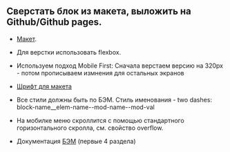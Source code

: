 ## Сверстать блок из макета, выложить на Github/Github pages.

-  [Макет](https://www.figma.com/file/bZw1N2Q11xjRlRZWgpN74I/Block4).
- Для верстки использовать flexbox.
- Используем подход Mobile First: Сначала верстаем версию на 320px - потом прописываем измнения для остальных экранов
- [Шрифт для макета](https://webfonts.pro/base-web-fonts/sans-serif-grotesque/897-tt-lakes.html)
- Все стили должны быть по БЭМ. Стиль именования - two dashes: block-name__elem-name--mod-name--mod-val
- На мобилке меню скроллится с помощью стандартного горизонтального скролла, см. свойство overflow.


- Документация [БЭМ](https://ru.bem.info/methodology/quick-start/) (первые 4 раздела)
